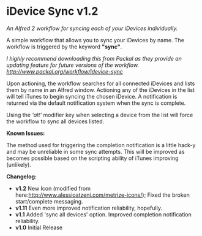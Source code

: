 iDevice Sync v1.2
=============
*An Alfred 2 workflow for syncing each of your iDevices individually.*

A simple workflow that allows you to sync your iDevices by name. The workflow is triggered by the keyword **"sync"**.

*I highly recommend downloading this from Packal as they provide an updating feature for future versions of the workflow.
http://www.packal.org/workflow/idevice-sync*

Upon actioning, the workflow searches for all connected iDevices and lists them by name in an Alfred window. Actioning any of the iDevices in the list will tell iTunes to begin syncing the chosen iDevice. A notification is returned via the default notification system when the sync is complete.

Using the *'alt'* modifier key when selecting a device from the list will force the workflow to sync all devices listed.

**Known Issues:**

The method used for triggering the completion notification is a little hack-y and may be unreliable in some sync attempts. This will be improved as becomes possible based on the scripting ability of iTunes improving (unlikely).

**Changelog:**
- **v1.2** New Icon (modified from here:http://www.alessioatzeni.com/metrize-icons/); Fixed the broken start/complete messaging.
- **v1.11** Even more improved notification reliability, hopefully.
- **v1.1** Added 'sync all devices' option. Improved completion notification reliability.
- **v1.0** Initial Release
